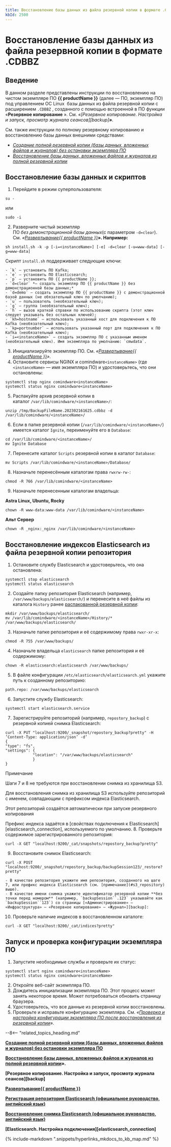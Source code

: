 ```yaml
---
title: Восстановление базы данных из файла резервной копии в формате .CDBBZ
kbId: 2500
---
```


# Восстановление базы данных из файла резервной копии в формате .CDBBZ

## Введение

В данном разделе представлены инструкции по восстановлению на чистом экземпляре ПО **{{ productName }}** (далее — ПО, экземпляр ПО) под управлением ОС Linux  базы данных из файла резервной копии с расширением `.CDBBZ`  , созданного с помощью встроенной в ПО функции «**Резервное копирование** ». См. *«[Резервное копирование. Настройка и запуск, просмотр журнала сеансов][backup]**»**.* 

См. также инструкции по полному резервному копированию и восстановлению базы данных внешними средствами:

- *[Создание полной резервной копии (базы данных, вложенных файлов и журналов) без остановки экземпляра ПО](https://kb.comindware.ru/article.php?id=2117)*
- *[Восстановление базы данных, вложенных файлов и журналов из полной резервной копии](https://kb.comindware.ru/article.php?id=2335)*

## Восстановление базы данных и скриптов

1. Перейдите в режим суперпользователя:

```
su -
```

или

```
sudo -i
```
2. Разверните чистый экземпляр ПО *без демонстрационной базы данных*(с параметром `-d=clear`). См. *«[Развертывание](https://kb.comindware.ru/category.php?id=491)*[*{{ productName }}*](https://kb.comindware.ru/category.php?id=491)**». Например:** 

```
sh install.sh -k -p [-i=<instanceName>] [-e] -d=clear [-u=www-data] [-g=www-data]
```

Скрипт `install.sh` поддерживает следующие ключи:

    - `k` — установить ПО Kafka;
    - `e` — установить ПО Elasticsearch;
    - `p` — установить ПО {{ productName }};
    - `d=clear` *— создать экземпляр ПО {{ productName }} без демонстрационной базы данных;*
    - `d=demo` — создать экземпляр ПО {{ productName }} c демонстрационной базой данных (не обязательный ключ по умолчанию);
    - `u` — пользователь (необязательный ключ);
    - `g` — группа (необязательный ключ);
    - `h` — вызов краткой справки по использованию скрипта (этот ключ следует указывать без остальных ключей);
    - `kh=hostname` — использовать указанный хост для подключения к ПО Kafka (необязательный ключ);
    - `kp=portnumber` — использовать указанный порт для подключения к ПО Kafka (необязательный ключ);
    - `i=<instanceName>` — создать экземпляр ПО с указанным именем (необязательный ключ). Имя экземпляра по умолчанию: `cmwdata`.
3. Инициализируйте экземпляр ПО. См. *«[Развертывание](https://kb.comindware.ru/category.php?id=491)*[*{{ productName }}*](https://kb.comindware.ru/category.php?id=491)*»*.
4. Остановите сервисы NGINX и comindware`<instanceName>` (где `<instanceName>` — имя экземпляра ПО) и удостоверьтесь, что они остановлены:

```
systemctl stop nginx comindware<instanceName>   
systemctl status nginx comindware<instanceName>
```
5. Распакуйте архив резервной копии в каталог `/var/lib/comindware/<instanceName>/`:

```
unzip /tmp/BackupFileName.202302161625.cdbbz -d /var/lib/comindware/<instanceName>/
```
6. Если в папке резервной копии (`/var/lib/comindware/<instanceName>/`) имеется каталог `Ignite`, переименуйте его в `Database`:

```
cd /var/lib/comindware/<instanceName>/   
mv Ignite Database
```
7. Перенесите каталог `Scripts` резервной копии в каталог `Database`:

```
mv Scripts /var/lib/comindware/<instanceName>/Database/
```
8. Назначьте перенесённым каталогам права `rwxrw-rw-`:

```
chmod -R 766 /var/lib/comindware/<instanceName>
```
9. Назначьте перенесенным каталогам владельца:
**Astra Linux, Ubuntu, Rocky**

```
chown -R www-data:www-data /var/lib/comindware/<instanceName>
```

**Альт Сервер**

```
chown -R _nginx:_nginx /var/lib/comindware/<instanceName>
```

## Восстановление индексов Elasticsearch из файла резервной копии репозитория

1. Остановите службу Elasticsearch и удостоверьтесь, что она остановлена:

```
systemctl stop elasticsearch   
systemctl status elasticsearch
```
2. Создайте папку репозитория Elasticsearch (например, `/var/www/backups/elasticsearch/`) и перенесите в неё файлы из каталога `History` ранее [распакованной резервной копии](#unpack_backup):

```
mkdir /var/www/backups/elasticsearch/   
mv /var/lib/comindware/<instanceName>/History/* /var/www/backups/elasticsearch/
```
3. Назначьте папке репозитория и её содержимому права `rwxr-xr-x`:

```
chmod -R 755 /var/www/backups/ 
```
4. Назначьте владельца `elasticsearch` папке репозитория и её содержимому:

```
chown -R elasticsearch:elasticsearch /var/www/backups/ 
```
5. В файле конфигурации `/etc/elasticsearch/elasticsearch.yml` укажите путь к созданному репозиторию:

```
path.repo: /var/www/backups/elasticsearch
```
6. Запустите службу Elasticsearch:

```
systemctl start elasticsearch.service 
```
7. Зарегистрируйте репозиторий (например, `repostory_backup`) с резервной копией снимка Elasticsearch:

```
curl -X PUT "localhost:9200/_snapshot/repostory_backup?pretty" -H ’Content-Type: application/json’ -d’  
{  
"type": "fs",  
"settings": {  
            "location": "/var/www/backups/elasticsearch"  
            }  
}  

```

Примечание

Шаги 7 и 8 не требуются при восстановлении снимка из хранилища S3.

Для восстановления снимка из хранилища S3 используйте репозиторий с именем, совпадающим с префиксом индекса Elasticsearch.

Этот репозиторий создаётся автоматически при запуске резервного копирования

Префикс индекса задаётся в [свойствах подключения к Elasticsearch][elasticsearch_connection], используемого по умолчанию.
8. Проверьте содержимое зарегистрированного репозитория:

```
curl -X GET "localhost:9200/_cat/snapshots/repostory_backup?pretty"
```
9. Восстановите снимок Elasticsearch:

```
curl -X POST "localhost:9200/_snapshot/repostory_backup/backupSession123/_restore?pretty" 
```

    - В качестве репозитория укажите имя репозитория, созданного на шаге 7, или префикс индекса Elasticsearch (см. [примечание](#s3_repository) выше).
    - В качестве имени снимка укажите идентификатор резервной копии **без точки перед номером** (например, `backupSession``.123` указывайте как `backupSession``123`) со страницы [«Администрирование» – «Инфраструктура» – «Резервное копирование» – «Журнал»][backup]:
10. Проверьте наличие индексов в восстановленном каталоге:

```
curl -X GET "localhost:9200/_cat/indices?pretty"
```

## Запуск и проверка конфигурации экземпляра ПО

1. Запустите необходимые службы и проверьте их статус:   

```
systemctl start nginx comindware<instanceName>   
systemctl status nginx comindware<instanceName>
```
2. Откройте веб-сайт экземпляра ПО.
3. Дождитесь инициализации экземпляра ПО. Этот процесс может занять некоторое время. Может потребоваться обновить страницу браузера.
4. Удостоверьтесь, что все данные из резервной копии восстановлены.
5. Проверьте и исправьте конфигурацию экземпляра. См. *«[Проверка и настройка конфигурации экземпляра ПО после восстановления из резервной копии](https://kb.comindware.ru/article.php?id=2618)».*

--8<-- "related_topics_heading.md"

**[Создание полной резервной копии (базы данных, вложенных файлов и журналов) без остановки экземпляра ПО](https://kb.comindware.ru/article.php?id=2117)**

**[Восстановление базы данных, вложенных файлов и журналов из полной резервной копии](https://kb.comindware.ru/article.php?id=2335)».**

**[Резервное копирование. Настройка и запуск, просмотр журнала сеансов][backup]**

**[Развертывание](https://kb.comindware.ru/category.php?id=491)[{{ productName }}](https://kb.comindware.ru/category.php?id=491)**

**[Регистрация репозитория Elasticsearch (официальное руководство, английский язык)](https://www.elastic.co/guide/en/elasticsearch/reference/current/snapshots-filesystem-repository.html)**

**[Восстановление снимка Elasticsearch (официальное руководство, английский язык)](https://www.elastic.co/guide/en/elasticsearch/reference/current/restore-snapshot-api.html)**

**[Elasticsearch. Настройка подключения][elasticsearch_connection]**



{% include-markdown ".snippets/hyperlinks_mkdocs_to_kb_map.md" %}
